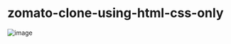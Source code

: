 # zomato-clone-using-html-css-only
![image](https://github.com/ft-prince/zomato-clone-using-html-css-only/assets/128713671/5e6bf836-c068-49f2-8c5a-91a5e8dab87e)
